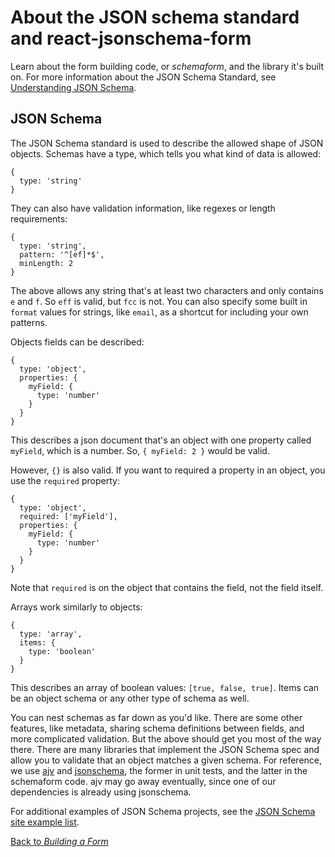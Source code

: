 # About the JSON schema standard and react-jsonschema-form

Learn about the form building code, or *schemaform*, and the library it's built on. For more information about the JSON Schema Standard, see [Understanding JSON Schema](https://spacetelescope.github.io/understanding-json-schema/).

## JSON Schema

The JSON Schema standard is used to describe the allowed shape of JSON objects. Schemas have a type, which tells you what kind of data is allowed:

```
{
  type: 'string'
}
```

They can also have validation information, like regexes or length requirements:

```
{
  type: 'string',
  pattern: '^[ef]*$',
  minLength: 2
}
```

The above allows any string that's at least two characters and only contains `e` and `f`. So `eff` is valid, but `fcc` is not. You can also specify some built in `format` values for strings, like `email`, as a shortcut for including your own patterns.

Objects fields can be described:

```
{
  type: 'object',
  properties: {
    myField: {
      type: 'number'
    }
  }
}
```

This describes a json document that's an object with one property called `myField`, which is a number. So, `{ myField: 2 }` would be valid.

However, `{}` is also valid. If you want to required a property in an object, you use the `required` property:

```
{
  type: 'object',
  required: ['myField'],
  properties: {
    myField: {
      type: 'number'
    }
  }
}
```

Note that `required` is on the object that contains the field, not the field itself.

Arrays work similarly to objects:

```
{
  type: 'array',
  items: {
    type: 'boolean'
  }
}
```

This describes an array of boolean values: `[true, false, true]`. Items can be an object schema or any other type of schema as well.

You can nest schemas as far down as you'd like. There are some other features, like metadata, sharing schema definitions between fields, and more complicated validation. But the above should get you most of the way there. There are many libraries that implement the JSON Schema spec and allow you to validate that an object matches a given schema. For reference, we use [ajv](https://www.npmjs.com/package/ajv) and [jsonschema](https://www.npmjs.com/package/jsonschema), the former in unit tests, and the latter in the schemaform code. ajv may go away eventually, since one of our dependencies is already using jsonschema.

For additional examples of JSON Schema projects, see the [JSON Schema site example list](http://json-schema.org/examples.html).

[Back to *Building a Form*](building-a-form/README.md)
